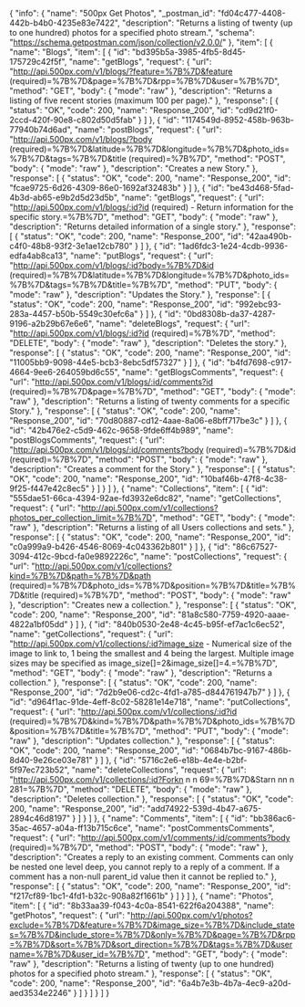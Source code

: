 {
  "info": {
    "name": "500px Get Photos",
    "_postman_id": "fd04c477-4408-442b-b4b0-4235e83e7422",
    "description": "Returns a listing of twenty (up to one hundred) photos for a specified photo stream.",
    "schema": "https://schema.getpostman.com/json/collection/v2.0.0/"
  },
  "item": [
    {
      "name": "Blogs",
      "item": [
        {
          "id": "bd395b5a-3985-4fb5-8d45-175729c42f5f",
          "name": "getBlogs",
          "request": {
            "url": "http://api.500px.com/v1/blogs/?feature=%7B%7D&feature (required)=%7B%7D&page=%7B%7D&rpp=%7B%7D&user=%7B%7D",
            "method": "GET",
            "body": {
              "mode": "raw"
            },
            "description": "Returns a listing of five recent stories (maximum 100 per page)."
          },
          "response": [
            {
              "status": "OK",
              "code": 200,
              "name": "Response_200",
              "id": "cd9d21f0-2ccd-420f-90e8-c802d50d5fab"
            }
          ]
        },
        {
          "id": "1174549d-8952-458b-963b-77940b74d6ad",
          "name": "postBlogs",
          "request": {
            "url": "http://api.500px.com/v1/blogs/?body (required)=%7B%7D&latitude=%7B%7D&longitude=%7B%7D&photo_ids=%7B%7D&tags=%7B%7D&title (required)=%7B%7D",
            "method": "POST",
            "body": {
              "mode": "raw"
            },
            "description": "Creates a new Story."
          },
          "response": [
            {
              "status": "OK",
              "code": 200,
              "name": "Response_200",
              "id": "fcae9725-6d26-4309-86e0-1692af32483b"
            }
          ]
        },
        {
          "id": "be43d468-5fad-4b3d-ab65-e9b2d5d23d5b",
          "name": "getBlogs",
          "request": {
            "url": "http://api.500px.com/v1/blogs/:id?id (required) - Return information for the specific story.=%7B%7D",
            "method": "GET",
            "body": {
              "mode": "raw"
            },
            "description": "Returns detailed information of a single story."
          },
          "response": [
            {
              "status": "OK",
              "code": 200,
              "name": "Response_200",
              "id": "42aa490b-c4f0-48b8-93f2-3e1ae12cb780"
            }
          ]
        },
        {
          "id": "1ad6fdc3-1e24-4cdb-9936-edfa4ab8ca13",
          "name": "putBlogs",
          "request": {
            "url": "http://api.500px.com/v1/blogs/:id?body=%7B%7D&id (required)=%7B%7D&latitude=%7B%7D&longitude=%7B%7D&photo_ids=%7B%7D&tags=%7B%7D&title=%7B%7D",
            "method": "PUT",
            "body": {
              "mode": "raw"
            },
            "description": "Updates the Story."
          },
          "response": [
            {
              "status": "OK",
              "code": 200,
              "name": "Response_200",
              "id": "992ebc93-283a-4457-b50b-5549c30efc6a"
            }
          ]
        },
        {
          "id": "0bd8308b-da37-4287-9196-a2b29b67e6e6",
          "name": "deleteBlogs",
          "request": {
            "url": "http://api.500px.com/v1/blogs/:id?id (required)=%7B%7D",
            "method": "DELETE",
            "body": {
              "mode": "raw"
            },
            "description": "Deletes the story."
          },
          "response": [
            {
              "status": "OK",
              "code": 200,
              "name": "Response_200",
              "id": "11005bb9-9098-44e5-bcb3-8ebc5df57327"
            }
          ]
        },
        {
          "id": "b4fd7698-c917-4664-9ee6-264059bd6c55",
          "name": "getBlogsComments",
          "request": {
            "url": "http://api.500px.com/v1/blogs/:id/comments?id (required)=%7B%7D&page=%7B%7D",
            "method": "GET",
            "body": {
              "mode": "raw"
            },
            "description": "Returns a listing of twenty comments for a specific Story."
          },
          "response": [
            {
              "status": "OK",
              "code": 200,
              "name": "Response_200",
              "id": "70d80887-cd12-4aae-8a06-e8bff717be3c"
            }
          ]
        },
        {
          "id": "42b476e2-c5d9-462c-9658-9fde6ff4b989",
          "name": "postBlogsComments",
          "request": {
            "url": "http://api.500px.com/v1/blogs/:id/comments?body (required)=%7B%7D&id (required)=%7B%7D",
            "method": "POST",
            "body": {
              "mode": "raw"
            },
            "description": "Creates a comment for the Story."
          },
          "response": [
            {
              "status": "OK",
              "code": 200,
              "name": "Response_200",
              "id": "10baf46b-47f8-4c38-9f25-f447e42c8ec5"
            }
          ]
        }
      ]
    },
    {
      "name": "Collections",
      "item": [
        {
          "id": "555dae51-66ca-4394-92ae-fd3932e6dc82",
          "name": "getCollections",
          "request": {
            "url": "http://api.500px.com/v1/collections?photos_per_collection_limit=%7B%7D",
            "method": "GET",
            "body": {
              "mode": "raw"
            },
            "description": "Returns a listing of all Users collections and sets."
          },
          "response": [
            {
              "status": "OK",
              "code": 200,
              "name": "Response_200",
              "id": "c0a999a9-b426-4546-8069-4c043362b801"
            }
          ]
        },
        {
          "id": "86c67527-3094-412c-9bcd-fa0e9892226c",
          "name": "postCollections",
          "request": {
            "url": "http://api.500px.com/v1/collections?kind=%7B%7D&path=%7B%7D&path (required)=%7B%7D&photo_ids=%7B%7D&position=%7B%7D&title=%7B%7D&title (required)=%7B%7D",
            "method": "POST",
            "body": {
              "mode": "raw"
            },
            "description": "Creates new a collection."
          },
          "response": [
            {
              "status": "OK",
              "code": 200,
              "name": "Response_200",
              "id": "81a8c580-7759-4920-aaae-4822a1bf05dd"
            }
          ]
        },
        {
          "id": "840b0530-2e48-4c45-b95f-ef7ac1c6ec52",
          "name": "getCollections",
          "request": {
            "url": "http://api.500px.com/v1/collections/:id?image_size - Numerical size of the image to link to, 1 being the smallest and 4 being the largest. Multiple image sizes may be specified as image_size[]=2&amp;image_size[]=4.=%7B%7D",
            "method": "GET",
            "body": {
              "mode": "raw"
            },
            "description": "Returns a collection."
          },
          "response": [
            {
              "status": "OK",
              "code": 200,
              "name": "Response_200",
              "id": "7d2b9e06-cd2c-4fd1-a785-d844761947b7"
            }
          ]
        },
        {
          "id": "d964f1ac-91de-4eff-8c02-58281e14e718",
          "name": "putCollections",
          "request": {
            "url": "http://api.500px.com/v1/collections/:id?id (required)=%7B%7D&kind=%7B%7D&path=%7B%7D&photo_ids=%7B%7D&position=%7B%7D&title=%7B%7D",
            "method": "PUT",
            "body": {
              "mode": "raw"
            },
            "description": "Updates collection."
          },
          "response": [
            {
              "status": "OK",
              "code": 200,
              "name": "Response_200",
              "id": "0684b7bc-9167-486b-8d40-9e26ce03e781"
            }
          ]
        },
        {
          "id": "5716c2e6-e18b-4e4e-b2bf-5f97ec723b52",
          "name": "deleteCollections",
          "request": {
            "url": "http://api.500px.com/v1/collections/:id?Forkn      n      n        69=%7B%7D&Starn  nn    n      281=%7B%7D",
            "method": "DELETE",
            "body": {
              "mode": "raw"
            },
            "description": "Deletes collection."
          },
          "response": [
            {
              "status": "OK",
              "code": 200,
              "name": "Response_200",
              "id": "add74922-539d-4b47-a675-2894c46d8197"
            }
          ]
        }
      ]
    },
    {
      "name": "Comments",
      "item": [
        {
          "id": "bb386ac6-35ac-4657-a04a-ff13b715c6ce",
          "name": "postCommentsComments",
          "request": {
            "url": "http://api.500px.com/v1/comments/:id/comments?body (required)=%7B%7D",
            "method": "POST",
            "body": {
              "mode": "raw"
            },
            "description": "Creates a reply to an existing comment. Comments can only be nested one level deep, you cannot reply to a reply of a comment. If a comment has a non-null parent_id value then it cannot be replied to."
          },
          "response": [
            {
              "status": "OK",
              "code": 200,
              "name": "Response_200",
              "id": "f217cf89-1bc1-4fd1-b32c-908a82f1661b"
            }
          ]
        }
      ]
    },
    {
      "name": "Photos",
      "item": [
        {
          "id": "8b33aa39-f043-4c0a-8541-622f6a204388",
          "name": "getPhotos",
          "request": {
            "url": "http://api.500px.com/v1/photos?exclude=%7B%7D&feature=%7B%7D&image_size=%7B%7D&include_states=%7B%7D&include_store=%7B%7D&only=%7B%7D&page=%7B%7D&rpp=%7B%7D&sort=%7B%7D&sort_direction=%7B%7D&tags=%7B%7D&username=%7B%7D&user_id=%7B%7D",
            "method": "GET",
            "body": {
              "mode": "raw"
            },
            "description": "Returns a listing of twenty (up to one hundred) photos for a specified photo stream."
          },
          "response": [
            {
              "status": "OK",
              "code": 200,
              "name": "Response_200",
              "id": "6a4b7e3b-4b7a-4ec9-a20d-aed3534e2246"
            }
          ]
        }
      ]
    }
  ]
}